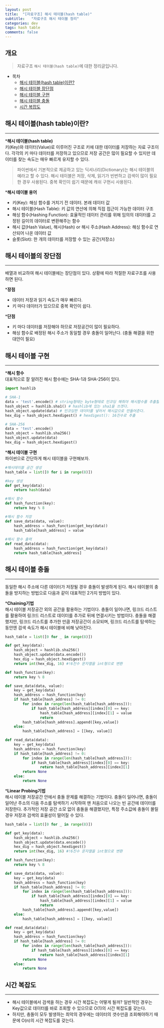 ```yaml
---
layout: post
title:  "[자료구조] 해시 테이블(hash table)"
subtitle:   "자료구조 해시 테이블 정리"
categories: dev
tags: hash table
comments: false
---
```


## 개요
> 자료구조 `해시 테이블(hash table)`에 대한 정리글입니다.

- 목차
	- [해시 테이블(hash table)이란?](#해시-테이블(hash-table)이란?) 
    - [해시 테이블 장단점](#해시-테이블-장단점)
    - [해시 테이블 구현](#해시-테이블-구현)
    - [해시 테이블 충돌](#해시-테이블-충돌)
    - [시간 복잡도](#시간-복잡도)

## 해시 테이블(hash table)이란?
---

*__해시 테이블(hash table)__  
키(Key)와 데이터(Value)로 이루어진 구조로 키에 대한 데이터를 저장하는 자료 구조이다. 각각의 키 마다 데이터를 저장하고 있으므로 저장 공간은 많이 필요할 수 있지만 데이터를 찾는 속도는 매우 빠르게 유지할 수 있다.
> 파이썬에서 기본적으로 제공하고 있는 딕셔너리(Dictionary)는 해시 테이블의 예라고 할 수 있다.
해시 테이블은 저장, 삭제, 읽기가 빈번하고 검색이 많이 필요한 경우 사용된다.
> 중복 확인이 쉽기 때문에 캐쉬 구현시 사용된다.

*__해시 테이블 용어__  
 - 키(Key): 해싱 함수를 거치기 전 데이터. 본래 데이터 값
 - 해시 테이블(Hash Table): 키 값의 연산에 의해 직접 접근이 가능한 데이터 구조
 - 해싱 함수(Hashing Function): 효율적인 데이터 관리를 위해 임의의 데이터를 고정된 길이의 데이터로 변환해주는 함수
 - 해시 값(Hash Value), 해시(Hash) or 해시 주소(Hash Address): 해싱 함수로 연산되어 나온 데이터 값
 - 슬롯(Slot): 한 개의 데이터를 저장할 수 있는 공간(저장소)


## 해시 테이블의 장단점
---
배열과 비교하여 해시 테이블에는 장단점이 있다. 상황에 따라 적절한 자료구조를 사용하면 된다.  

*__장점__  
 - 데이터 저장과 읽기 속도가 매우 빠르다.
 - 키 마다 데이터가 있으므로 중복 확인이 쉽다.

*__단점__  
 - 키 마다 데이터를 저장해야 하므로 저장공간이 많이 필요하다.
 - 해싱 함수로 배정된 해시 주소가 동일할 경우 충돌이 일어난다. (충돌 해결을 위한 대안이 필요)


## 해시 테이블 구현
---

*__해시 함수__  
대표적으로 잘 알려진 해시 함수에는 SHA-1과 SHA-256이 있다.

```python
import hashlib

# SHA-1
data = 'test'.encode() # string형태는 byte형태로 인코딩 해줘야 해시함수를 추출할 수 있다.
hash_object = hashlib.sha1() # hashlib에 있는 sha1을 쓰겟다.
hash_object.update(data) # 인코딩한 데이터를 넣어서 해시값으로 만들어준다.
hex_dig = hash_object.hexdigest() # hexdigest(): 16진수로 추출

# SHA-256
data = 'test'.encode()
hash_object = hashlib.sha256()
hash_object.update(data)
hex_dig = hash_object.hexdigest()
```

*__해시 테이블 구현__  
파이썬으로 간단하게 해시 테이블을 구현해보자.
```python
#해시테이블 공간 생성
hash_table = list([0 for i in range(8)])

#key 생성
def get_key(data):
    return hash(data)

#해시 함수
def hash_function(key):
    return key % 8

#해시 함수 저장
def save_data(data, value):
    hash_address = hash_function(get_key(data))
    hash_table[hash_address] = value
    
#해시 함수 출력
def read_data(data):
    hash_address = hash_function(get_key(data))
    return hash_table[hash_address]
```

## 해시 테이블 충돌
---
동일한 해시 주소에 다른 데이터가 저장될 경우 충돌이 발생하게 된다.  해시 테이블의 충돌을 방지하는 방법으로 다음과 같이 대표적인 2가지 방법이 있다.

*__Chaining기법__  
해시 테이블 저장공간 외의 공간을 활용하는 기법이다. 충돌이 일어나면, 링크드 리스트를 활용하여 링크드 리스트로 데이터를 추가로 뒤에 연결시키는 방법이다.
충돌을 해결했지만, 링크드 리스트를 추가한 만큼 저장공간이 소모되며, 링크드 리스트를 탐색하는 동안엔 검색 속도가 해시 테이블에 비해 낮아진다.
```python
hash_table = list([0 for _ in range(8)])

def get_key(data):
    hash_object = hashlib.sha256()
    hash_object.update(data.encode())
    hex_dig = hash_object.hexdigest()
    return int(hex_dig, 16) #!6진수 문자열을 int형으로 변환

def hash_function(key):
    return key % 8

def save_data(data, value):
    key = get_key(data)
    hash_address = hash_function(key)
    if hash_table[hash_address] != 0:
        for index in range(len(hash_table[hash_address])):
            if hash_table[hash_address][index][0] == key:
                hash_table[hash_address][index][1] = value
                return
        hash_table[hash_address].append([key,value])
    else:
        hash_table[hash_address] = [[key, value]]

def read_data(data):
    key = get_key(data)
    hash_address = hash_function(key)
    if hash_table[hash_address] != 0:
        for index in range(len(hash_table[hash_address])):
            if hash_table[hash_address][index][0] == key:
                return hash_table[hash_address][index][1]
        return None
    else:
        return None
```

*__Linear Probing기법__  
해시 테이블 저장공간 안에서 충돌 문제를 해결하는 기법이다. 충돌이 일어나면, 충돌이 일어난 주소의 다음 주소를 탐색하기 시작하여 맨 처음으로 나오는 빈 공간에 데이터를 저장한다.
추가적인 저장 공간 소모 없이 충돌을 해결했지만, 특정 주소값에 충돌이 몰릴 경우 저장과 검색의 효율성이 떨어질 수 있다.
```python
hash_table = list([0 for _ in range(8)])

def get_key(data):
    hash_object = hashlib.sha256()
    hash_object.update(data.encode())
    hex_dig = hash_object.hexdigest()
    return int(hex_dig, 16) #!6진수 문자열을 int형으로 변환

def hash_function(key):
    return key % 8

def save_data(data, value):
    key = get_key(data)
    hash_address = hash_function(key)
    if hash_table[hash_address] != 0:
        for index in range(len(hash_table[hash_address])):
            if hash_table[hash_address][index][0] == key:
                hash_table[hash_address][index][1] = value
                return
        hash_table[hash_address].append([key,value])
    else:
        hash_table[hash_address] = [[key, value]]

def read_data(data):
    key = get_key(data)
    hash_address = hash_function(key)
    if hash_table[hash_address] != 0:
        for index in range(len(hash_table[hash_address])):
            if hash_table[hash_address][index][0] == key:
                return hash_table[hash_address][index][1]
        return None
    else:
        return None
```

## 시간 복잡도
---
 - 해시 테이블에서 검색을 하는 경우 시간 복잡도는 어떻게 될까? 일반적인 경우는 Key값으로 데이터를 바로 조회할 수 있으므로 O(1)의 시간 복잡도를 갖는다.
 - 하지만, 충돌이 모두 발생하는 최악의 경우에는 데이터의 갯수만큼 조회해야하기 때문에 O(n)의 시간 복잡도를 갖는다.